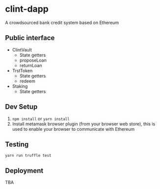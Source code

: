 # clint-dapp
A crowdsourced bank credit system based on Ethereum

## Public interface
* ClintVault
  * State getters
  * proposeLoan
  * returnLoan
* TrstToken
  * State getters
  * redeem
* Staking
  * State getters

## Dev Setup
1. `npm install` or `yarn install`
2. Install metamask browser plugin (from your browser web store), this is used to enable your browser to communicate with Ethereum

## Testing
`yarn run truffle test`

## Deployment
TBA